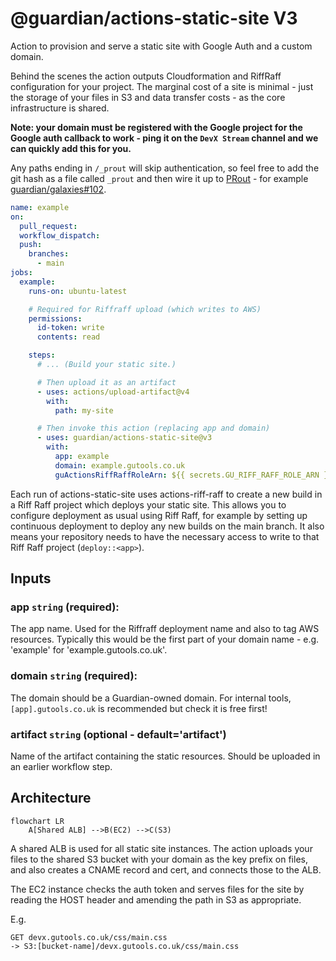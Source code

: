 # @guardian/actions-static-site V3

Action to provision and serve a static site with Google Auth and a custom
domain.

Behind the scenes the action outputs Cloudformation and RiffRaff configuration
for your project. The marginal cost of a site is minimal - just the storage of
your files in S3 and data transfer costs - as the core infrastructure is shared.

**Note: your domain must be registered with the Google project for the Google
auth callback to work - ping it on the `DevX Stream` channel and we can quickly add this for you.**

Any paths ending in `/_prout` will skip authentication, so feel free to add the git hash as a file called `_prout` and then wire it up to [PRout](https://github.com/guardian/prout) - for example [guardian/galaxies#102](https://github.com/guardian/galaxies/pull/102).

```yaml
name: example
on:
  pull_request:
  workflow_dispatch:
  push:
    branches:
      - main
jobs:
  example:
    runs-on: ubuntu-latest

    # Required for Riffraff upload (which writes to AWS)
    permissions:
      id-token: write
      contents: read

    steps:
      # ... (Build your static site.)

      # Then upload it as an artifact
      - uses: actions/upload-artifact@v4
        with:
          path: my-site

      # Then invoke this action (replacing app and domain)
      - uses: guardian/actions-static-site@v3
        with:
          app: example
          domain: example.gutools.co.uk
          guActionsRiffRaffRoleArn: ${{ secrets.GU_RIFF_RAFF_ROLE_ARN }}
```

Each run of actions-static-site uses actions-riff-raff to create a new build in
a Riff Raff project which deploys your static site. This allows you to configure
deployment as usual using Riff Raff, for example by setting up continuous
deployment to deploy any new builds on the main branch. It also means your
repository needs to have the necessary access to write to that Riff Raff project
(`deploy::<app>`).


## Inputs

### **app** `string` (required):

The app name. Used for the Riffraff deployment name and also to tag AWS
resources. Typically this would be the first part of your domain name - e.g.
'example' for 'example.gutools.co.uk'.
### **domain** `string` (required):

The domain should be a Guardian-owned domain. For internal tools,
`[app].gutools.co.uk` is recommended but check it is free first!

### **artifact** `string` (optional - default='artifact')

Name of the artifact containing the static resources. Should be uploaded in
an earlier workflow step.

## Architecture

```mermaid
flowchart LR
    A[Shared ALB] -->B(EC2) -->C(S3)
```

A shared ALB is used for all static site instances. The action uploads your
files to the shared S3 bucket with your domain as the key prefix on files, and
also creates a CNAME record and cert, and connects those to the ALB.

The EC2 instance checks the auth token and serves files for the site by reading
the HOST header and amending the path in S3 as appropriate.

E.g.

    GET devx.gutools.co.uk/css/main.css
    -> S3:[bucket-name]/devx.gutools.co.uk/css/main.css
